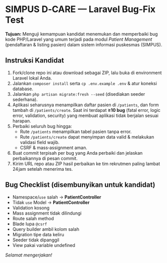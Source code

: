 
# SIMPUS D‑CARE — Laravel Bug‑Fix Test

**Tujuan:** Menguji kemampuan kandidat menemukan dan memperbaiki bug kode PHP/Laravel yang umum
terjadi pada modul *Patient Management* (pendaftaran & listing pasien) dalam sistem informasi puskesmas (SIMPUS).

## Instruksi Kandidat
1. Fork/clone repo ini atau download sebagai ZIP, lalu buka di environment Laravel lokal Anda.
2. Jalankan `composer install` serta `cp .env.example .env` & atur koneksi database.
3. Jalankan `php artisan migrate:fresh --seed` (disediakan seeder sederhana).
4. Aplikasi seharusnya menampilkan daftar pasien di `/patients`, dan form tambah di `/patients/create`.
   Saat ini terdapat **≥10 bug** (fatal error, logic error, validation, security) yang membuat aplikasi tidak berjalan sesuai harapan.
5. Perbaiki seluruh bug hingga:
   - Rute `/patients` menampilkan tabel pasien tanpa error.
   - Rute `/patients/create` dapat menyimpan data valid & melakukan validasi field wajib.
   - CSRF & mass‑assignment aman.
6. Buat commit terpisah per bug yang Anda perbaiki dan jelaskan perbaikannya di pesan commit.
7. Kirim URL repo atau ZIP hasil perbaikan ke tim rekrutmen paling lambat 24 jam setelah menerima tes.

## Bug Checklist (disembunyikan untuk kandidat)
- Namespace/`use` salah → **PatientController**
- Tidak `use` Model → **PatientController**
- Validation kosong
- Mass assignment tidak dilindungi
- Route salah method
- Blade lupa `@csrf`
- Query builder ambil kolom salah
- Migration tipe data keliru
- Seeder tidak dipanggil
- View pakai variable undefined

*Selamat mengerjakan!*
